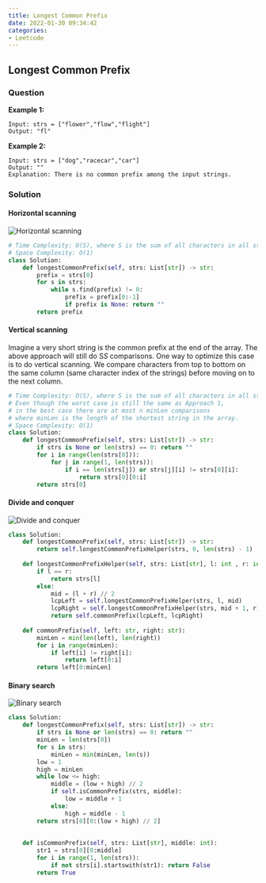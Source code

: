 ```yaml
---
title: Longest Common Prefix
date: 2022-01-30 09:34:42
categories: 
- Leetcode
---
```


## Longest Common Prefix

### Question

**Example 1:**

```
Input: strs = ["flower","flow","flight"]
Output: "fl"
```

**Example 2:**

```
Input: strs = ["dog","racecar","car"]
Output: ""
Explanation: There is no common prefix among the input strings.
```

### Solution

#### Horizontal scanning

![Horizontal scanning](https://leetcode.com/media/original_images/14_basic.png)

```python
# Time Complexity: O(S), where S is the sum of all characters in all strings
# Space Complexity: O(1)
class Solution:
    def longestCommonPrefix(self, strs: List[str]) -> str:
        prefix = strs[0]
        for s in strs:
            while s.find(prefix) != 0:
                prefix = prefix[0:-1]
                if prefix is None: return ""
        return prefix
```

#### Vertical scanning

Imagine a very short string is the common prefix at the end of the array. The above approach will still do S*S* comparisons. One way to optimize this case is to do vertical scanning. We compare characters from top to bottom on the same column (same character index of the strings) before moving on to the next column.

```python
# Time Complexity: O(S), where S is the sum of all characters in all strings
# Even though the worst case is still the same as Approach 1, 
# in the best case there are at most n minLen comparisons 
# where minLen is the length of the shortest string in the array.
# Space Complexity: O(1)
class Solution:
    def longestCommonPrefix(self, strs: List[str]) -> str:
        if strs is None or len(strs) == 0: return ""
        for i in range(len(strs[0])):
            for j in range(1, len(strs)):
                if i == len(strs[j]) or strs[j][i] != strs[0][i]:
                    return strs[0][0:i]
        return strs[0]
```

#### Divide and conquer

![Divide and conquer](https://leetcode.com/media/original_images/14_lcp_diviso_et_lmpera.png)

```python
class Solution:
    def longestCommonPrefix(self, strs: List[str]) -> str:
        return self.longestCommonPrefixHelper(strs, 0, len(strs) - 1)
    
    def longestCommonPrefixHelper(self, strs: List[str], l: int , r: int):
        if l == r:
            return strs[l]
        else:
            mid = (l + r) // 2
            lcpLeft = self.longestCommonPrefixHelper(strs, l, mid)
            lcpRight = self.longestCommonPrefixHelper(strs, mid + 1, r)
            return self.commonPrefix(lcpLeft, lcpRight)
        
    def commonPrefix(self, left: str, right: str):
        minLen = min(len(left), len(right))
        for i in range(minLen):
            if left[i] != right[i]:
                return left[0:i]
        return left[0:minLen]
```

#### Binary search

![Binary search](https://leetcode.com/media/original_images/14_lcp_binary_search.png)

```python
class Solution:
    def longestCommonPrefix(self, strs: List[str]) -> str:
        if strs is None or len(strs) == 0: return ""
        minLen = len(strs[0])
        for s in strs:
            minLen = min(minLen, len(s))
        low = 1
        high = minLen
        while low <= high:
            middle = (low + high) // 2
            if self.isCommonPrefix(strs, middle):
                low = middle + 1
            else:
                high = middle - 1
        return strs[0][0:(low + high) // 2]
    
    
    def isCommonPrefix(self, strs: List[str], middle: int):
        str1 = strs[0][0:middle]
        for i in range(1, len(strs)):
            if not strs[i].startswith(str1): return False
        return True
```

